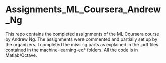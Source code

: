 # Assignments_ML_Coursera_Andrew_Ng

This repo contains the completed assignments of the ML Coursera course by Andrew Ng. 
The assignments were commented and partially set up by the organizers. I completed the 
missing parts as explained in the .pdf files contained in the machine-learning-ex* folders.
All the code is in Matlab/Octave.
